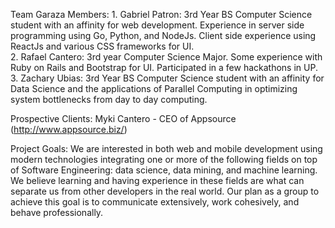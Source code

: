 Team Garaza Members:
     1. Gabriel Patron:
          3rd Year BS Computer Science student with an affinity for web development. Experience in server side programming using Go, Python, and NodeJs.           Client side experience using ReactJs and various CSS frameworks for UI.  
     2. Rafael Cantero:
          3rd year Computer Science Major. Some experience with Ruby on Rails and Bootstrap for UI. Participated in a few hackathons in UP.
     3. Zachary Ubias:
          3rd Year BS Computer Science student with an affinity for Data Science and the applications of Parallel Computing in optimizing system bottlenecks           from day to day computing.
 
Prospective Clients:
     Myki Cantero - CEO of Appsource (http://www.appsource.biz/)
 
Project Goals:
     We are interested in both  web and mobile development using modern technologies integrating  one or more of the following fields on top of Software Engineering: data science, data mining, and  machine learning. We believe learning and having experience in these fields are what can separate us from other developers in the real world. Our plan as a group to achieve this goal is to communicate extensively, work cohesively, and behave professionally. 
